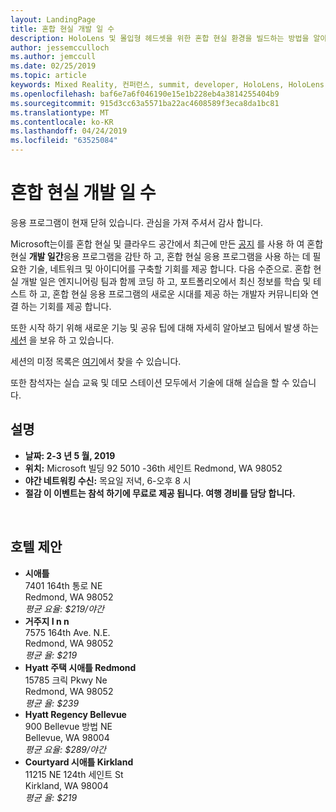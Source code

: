 ```yaml
---
layout: LandingPage
title: 혼합 현실 개발 일 수
description: HoloLens 및 몰입형 헤드셋을 위한 혼합 현실 환경을 빌드하는 방법을 알아보세요.
author: jessemcculloch
ms.author: jemccull
ms.date: 02/25/2019
ms.topic: article
keywords: Mixed Reality, 컨퍼런스, summit, developer, HoloLens, HoloLens 2, Kinect
ms.openlocfilehash: baf6e7a6f046190e15e1b228eb4a3814255404b9
ms.sourcegitcommit: 915d3cc63a5571ba22ac4608589f3eca8da1bc81
ms.translationtype: MT
ms.contentlocale: ko-KR
ms.lasthandoff: 04/24/2019
ms.locfileid: "63525084"
---
```

# <a name="mixed-reality-dev-days"></a>혼합 현실 개발 일 수

응용 프로그램이 현재 닫혀 있습니다. 관심을 가져 주셔서 감사 합니다.

Microsoft는이를 혼합 현실 및 클라우드 공간에서 최근에 만든 [공지](https://blogs.microsoft.com/blog/2019/02/24/microsoft-at-mwc-barcelona-introducing-microsoft-hololens-2/) 를 사용 하 여 혼합 현실 **개발 일간**응용 프로그램을 감탄 하 고, 혼합 현실 응용 프로그램을 사용 하는 데 필요한 기술, 네트워크 및 아이디어를 구축할 기회를 제공 합니다. 다음 수준으로. 혼합 현실 개발 일은 엔지니어링 팀과 함께 코딩 하 고, 포트폴리오에서 최신 정보를 학습 및 테스트 하 고, 혼합 현실 응용 프로그램의 새로운 시대를 제공 하는 개발자 커뮤니티와 연결 하는 기회를 제공 합니다.  </br>

또한 시작 하기 위해 새로운 기능 및 공유 팁에 대해 자세히 알아보고 팀에서 발생 하는 [세션](mr-dev-days-sessions.md) 을 보유 하 고 있습니다. </br>

세션의 미정 목록은 [여기](mr-dev-days-sessions.md)에서 찾을 수 있습니다.

또한 참석자는 실습 교육 및 데모 스테이션 모두에서 기술에 대해 실습을 할 수 있습니다.
</br>

## <a name="details"></a>설명

*   **날짜: 2-3 년 5 월, 2019**
* **위치:** Microsoft 빌딩 92 5010 -36th 세인트 Redmond, WA 98052
* **야간 네트워킹 수신:** 목요일 저녁, 6-오후 8 시
* **절감 이 이벤트는 참석 하기에 무료로 제공 됩니다. 여행 경비를 담당 합니다.**


</br>

## <a name="hotel-suggestions"></a>호텔 제안

* **시애틀**</br>
  7401 164th 통로 NE</br>
  Redmond, WA 98052</br>
  _평균 요율: $219/야간_
* **거주지 I n n**</br>
  7575 164th Ave. N.E.</br>
  Redmond, WA 98052</br>
  _평균 율: $219_
* **Hyatt 주택 시애틀 Redmond**</br>
  15785 크릭 Pkwy Ne</br>
  Redmond, WA 98052</br>
  _평균 율: $239_
* **Hyatt Regency Bellevue**</br>
  900 Bellevue 방법 NE</br>
  Bellevue, WA 98004</br>
  _평균 요율: $289/야간_
* **Courtyard 시애틀 Kirkland**</br>
  11215 NE 124th 세인트 St</br>
  Kirkland, WA 98004</br>
  _평균 율: $219_

